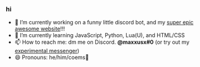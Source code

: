 ### hi

- 🔭 I’m currently working on a funny little discord bot, and my [super epic awesome website](https://maxxusx.github.io)!!!
- 🌱 I’m currently learning JavaScript, Python, Lua(U), and HTML/CSS
- 📫 How to reach me: dm me on Discord. **@maxxusx#0**      (or try out my [experimental messenger](https://maxxusx.github.io/message))
- 😄 Pronouns: he/him/coems🤑
